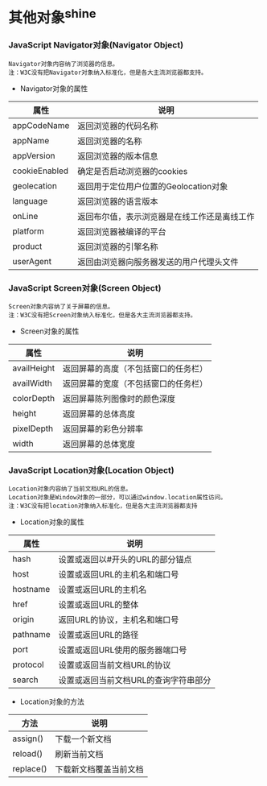 # 其他对象<sup>shine</sup>

### JavaScript Navigator对象(Navigator Object)
    
    Navigator对象内容纳了浏览器的信息。
    注：W3C没有把Navigator对象纳入标准化，但是各大主流浏览器都支持。

- Navigator对象的属性

|属性|说明|
|--|--|
|appCodeName|返回浏览器的代码名称|
|appName|返回浏览器的名称|
|appVersion|返回浏览器的版本信息|
|cookieEnabled|确定是否启动浏览器的cookies|
|geolecation|返回用于定位用户位置的Geolocation对象|
|language|返回浏览器的语言版本|
|onLine|返回布尔值，表示浏览器是在线工作还是离线工作|
|platform|返回浏览器被编译的平台|
|product|返回浏览器的引擎名称|
|userAgent|返回由浏览器向服务器发送的用户代理头文件|

### JavaScript Screen对象(Screen Object)
    
    Screen对象内容纳了关于屏幕的信息。
    注：W3C没有把Screen对象纳入标准化，但是各大主流浏览器都支持。
    
- Screen对象的属性

|属性|说明|
|--|--|
|availHeight|返回屏幕的高度（不包括窗口的任务栏）|
|availWidth|返回屏幕的宽度（不包括窗口的任务栏）|
|colorDepth|返回屏幕陈列图像时的颜色深度|
|height|返回屏幕的总体高度|
|pixelDepth|返回屏幕的彩色分辨率|
|width|返回屏幕的总体宽度|

### JavaScript Location对象(Location Object)

    Location对象内容纳了当前文档URL的信息。
    Location对象是Window对象的一部分，可以通过window.location属性访问。
    注：W3C没有把location对象纳入标准化，但是各大主流浏览器都支持

- Location对象的属性

|属性|说明|
|--|--|
|hash|设置或返回以#开头的URL的部分锚点|
|host|设置或返回URL的主机名和端口号|
|hostname|设置或返回URL的主机名|
|href|设置或返回URL的整体|
|origin|返回URL的协议，主机名和端口号|
|pathname|设置或返回URL的路径|
|port|设置或返回URL使用的服务器端口号|
|protocol|设置或返回当前文档URL的协议|
|search|设置或返回当前文档URL的查询字符串部分|

- Location对象的方法

|方法|说明|
|--|--|
|assign()|下载一个新文档|
|reload()|刷新当前文档|
|replace()|下载新文档覆盖当前文档|